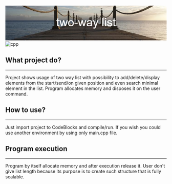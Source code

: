 ![project_banner](banner.png)
![cpp](https://img.shields.io/badge/cpp-C%2B%2B-yellow)
## What project do?
___

Project shows usage of two way list with possibility to add/delete/display elements from the start/send/on given position and even search minimal element in the list. Program allocates memory and disposes it on the user command.

## How to use?
___
Just import project to CodeBlocks and compile/run. If you wish you could use another environment by using only main.cpp file.

## Program execution
___
Program by itself allocate memory and after execution release it. User don't give list length because its purpose is to create such structure that is fully scalable.

<!--https://banner.godori.dev/-->
<!--https://shields.io/-->
<!--https://carbon.now.sh/-->